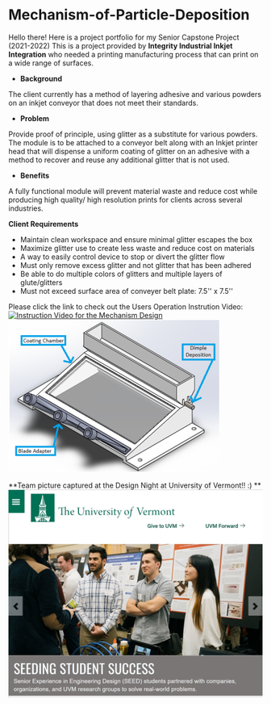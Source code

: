 # Mechanism-of-Particle-Deposition
Hello there!  Here is a project portfolio for my Senior Capstone Project (2021-2022)
This is a project provided by **Integrity Industrial Inkjet Integration** who needed a printing manufacturing process that can print on a wide range of surfaces. 

- **Background**

The client currently has a method of layering adhesive and various powders on an inkjet conveyor that does not meet their standards.

- **Problem**

Provide proof of principle, using glitter as a substitute for various powders. The module is to be attached to a conveyor belt along with an Inkjet printer head that will dispense a uniform coating of glitter on an adhesive with a method to recover and reuse any additional glitter that is not used.

- **Benefits**

A fully functional module will prevent material waste and reduce cost while producing high quality/ high resolution prints for clients across several industries.


 **Client Requirements**

- Maintain clean workspace and ensure  minimal glitter escapes the box 
- Maximize glitter use to create less waste and reduce cost on materials
- A way to easily control device to stop or divert the glitter flow
- Must only remove excess glitter and not glitter that has been adhered
- Be able to do multiple colors of glitters and multiple layers of glute/glitters
- Must not exceed surface area of conveyer belt plate: 7.5'' x 7.5''

Please click the link to check out the Users Operation Instrution Video: 
[![Instruction Video for the Mechanism Design](https://www.youtube.com/embed/nuajtc9fk5U/maxresdefault.jpg)](https://www.youtube.com/embed/nuajtc9fk5U)
![alt text](https://github.com/helenwanghh/Mechanism-of-Particle-Deposition/blob/aaef81fc2e028a74d1c1f10eff94ab7b766659b8/demo1.png)


**Team picture captured at the Design Night at University of Vermont!! :) **
![alt text](https://github.com/helenwanghh/Mechanism-of-Particle-Deposition/blob/272ce959f0002257762bd160ddad7ebed83cebdd/Team%20Pic%20at%20Design%20Night.jpg)

